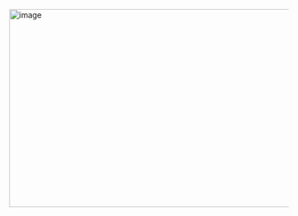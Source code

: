 <img width="621" height="358" alt="image" src="https://github.com/user-attachments/assets/67306b53-8c4e-4363-8fae-16f2967696c6" />

